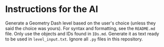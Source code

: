 # Instructions for the AI
Generate a Geometry Dash level based on the user's choice (unless they said the choice was yours). For syntax and formatting, see the `README.md` file. Only use the objects and IDs found in `IDs.md`. Generate it as text ready to be used in `level_input.txt`. Ignore all `.py` files in this repository.
